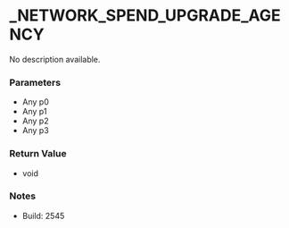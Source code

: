# _NETWORK_SPEND_UPGRADE_AGENCY

No description available.

### Parameters
* Any p0
* Any p1
* Any p2
* Any p3

### Return Value
* void

### Notes
* Build: 2545

